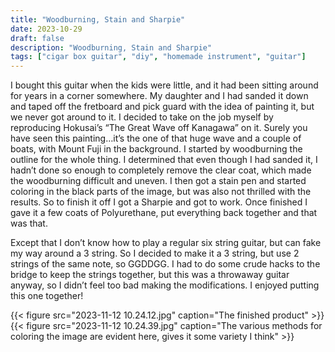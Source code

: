 ```yaml
---
title: "Woodburning, Stain and Sharpie"
date: 2023-10-29
draft: false
description: "Woodburning, Stain and Sharpie"
tags: ["cigar box guitar", "diy", "homemade instrument", "guitar"]
---
```

I bought this guitar when the kids were little, and it had been sitting around for years in a corner somewhere. My daughter and I had sanded it down and taped off the fretboard and pick guard with the idea of painting it, but we never got around to it. I decided to take on the job myself by reproducing Hokusai’s “The Great Wave off Kanagawa” on it. Surely you have seen this painting…it’s the one of that huge wave and a couple of boats, with Mount Fuji in the background. I started by woodburning the outline for the whole thing. I determined that even though I had sanded it, I hadn’t done so enough to completely remove the clear coat, which made the woodburning difficult and uneven. I then got a stain pen and started coloring in the black parts of the image, but was also not thrilled with the results. So to finish it off I got a Sharpie and got to work. Once finished I gave it a few coats of Polyurethane, put everything back together and that was that.

Except that I don’t know how to play a regular six string guitar, but can fake my way around a 3 string. So I decided to make it a 3 string, but use 2 strings of the same note, so GGDDGG. I had to do some crude hacks to the bridge to keep the strings together, but this was a throwaway guitar anyway, so I didn’t feel too bad making the modifications. I enjoyed putting this one together!

{{< figure src="2023-11-12 10.24.12.jpg" caption="The finished product" >}}
{{< figure src="2023-11-12 10.24.39.jpg" caption="The various methods for coloring the image are evident here, gives it some variety I think" >}}
